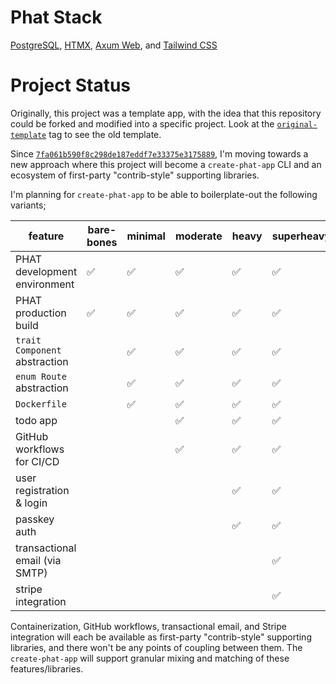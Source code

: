 # Phat Stack

[PostgreSQL](https://www.postgresql.org/), [HTMX](https://htmx.org/),
[Axum Web](https://github.com/tokio-rs/axum), and
[Tailwind CSS](https://tailwindcss.com/)

# Project Status

Originally, this project was a template app, with the idea that this repository
could be forked and modified into a specific project. Look at the
[`original-template`](https://github.com/jdevries3133/phat_stack/tree/original-template)
tag to see the old template.

Since
[`7fa061b590f8c298de187eddf7e33375e3175889`](https://github.com/jdevries3133/phat_stack/commit/7fa061b590f8c298de187eddf7e33375e3175889),
I'm moving towards a new approach where this project will become a
`create-phat-app` CLI and an ecosystem of first-party "contrib-style" supporting
libraries.

I'm planning for `create-phat-app` to be able to boilerplate-out the following
variants;

| feature                        | bare-bones | minimal | moderate | heavy | superheavy |
| ------------------------------ | ---------- | ------- | -------- | ----- | ---------- |
| PHAT development environment   | ✅         | ✅      | ✅       | ✅    | ✅         |
| PHAT production build          | ✅         | ✅      | ✅       | ✅    | ✅         |
| `trait Component` abstraction  |            | ✅      | ✅       | ✅    | ✅         |
| `enum Route` abstraction       |            | ✅      | ✅       | ✅    | ✅         |
| `Dockerfile`                   |            | ✅      | ✅       | ✅    | ✅         |
| todo app                       |            |         | ✅       | ✅    | ✅         |
| GitHub workflows for CI/CD     |            |         | ✅       | ✅    | ✅         |
| user registration & login      |            |         |          | ✅    | ✅         |
| passkey auth                   |            |         |          | ✅    | ✅         |
| transactional email (via SMTP) |            |         |          |       | ✅         |
| stripe integration             |            |         |          |       | ✅         |

Containerization, GitHub workflows, transactional email, and Stripe integration
will each be available as first-party "contrib-style" supporting libraries, and
there won't be any points of coupling between them. The `create-phat-app` will
support granular mixing and matching of these features/libraries. 

